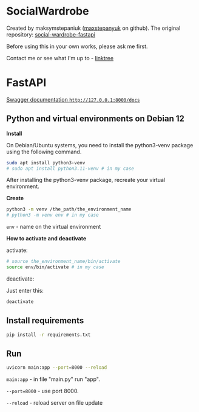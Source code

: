 # SocialWardrobe

Created by maksymstepaniuk ([maxstepanyuk](https://github.com/maxstepanyuk) on github). The original repository:  [social-wardrobe-fastapi](https://github.com/maxstepanyuk/social-wardrobe-fastapi)

Before using this in your own works, please ask me first.

Contact me or see what I'm up to - [linktree](https://linktr.ee/purpexe)


# FastAPI

[Swagger documentation `http://127.0.0.1:8000/docs`](http://127.0.0.1:8000/docs)

## Python and virtual environments on Debian 12

**Install**

On Debian/Ubuntu systems, you need to install the python3-venv package using the following command.

```bash
sudo apt install python3-venv
# sudo apt install python3.11-venv # in my case
```
After installing the python3-venv package, recreate your virtual environment.

**Create**

```bash
python3 -m venv /the_path/the_environment_name
# python3 -m venv env # in my case
```

`env` - name on the virtual environment

**How to activate and deactivate**

activate:

```bash
# source the_environment_name/bin/activate
source env/bin/activate # in my case
```

deactivate:

Just enter this:

```bash
deactivate
```

## Install requirements

```bash
pip install -r requirements.txt
```

## Run

```bash
uvicorn main:app --port=8000 --reload
```

`main:app` - in file "main.py" run "app". 

`--port=8000` - use port 8000. 

`--reload` - reload server on file update